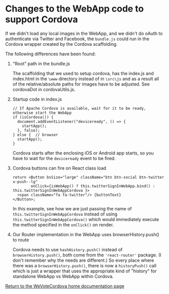 # Changes to the WebApp code to support Cordova

If we didn't load any local images in the WebApp, and we didn't do oAuth to authenticate via Twitter and Facebook, 
the `bundle.js` could run in the Cordova wrapper created by the Cordova scaffolding.

The following differences have been found:

1. "Root" path in the bundle.js

    The scaffolding that we used to setup cordova, has the index.js and index.html in the `\www` directory
    instead of in `\src\js` and as a result all of the relative/absolute paths for images have to
    be adjusted.  See cordovaDot in cordovaUtils.js.

1. Startup code in index.js

   ```
   // If Apache Cordova is available, wait for it to be ready, otherwise start the WebApp
   if (isCordova()) {
     document.addEventListener("deviceready", () => {
       startApp();
     }, false);
   } else {  // browser
     startApp();
   }
    ```
    Cordova starts after the enclosing iOS or Android app starts, so you have to wait for the
    `deviceready` event to be fired.

1.  Cordova buttons can fire on React class load

    ```
    return <Button bsSize="large" className="btn btn-social btn-twitter u-push--lg"
            onClick={isWebApp() ? this.twitterSignInWebApp.bind() : this.twitterSignInWebAppCordova }>
      <span className="fa fa-twitter"/> {buttonText}
    </Button>;
    ```
    
    In this example, see how we are just passing the name of `this.twitterSignInWebAppCordova` instead of
    using `this.twitterSignInWebAppCordova()` which would immediately execute the method specified in the `onClick()` on
    render.

1. Our Router implementation in the WebApp uses browserHistory.push() to route

    Cordova needs to use `hashHistory.push()` instead of `browserHistory.push()`, both come from the `'react-router'` package.  (I don't 
    remember why the needs are different.)  So every place where there was a `browserHistory.push()`, there is now a `historyPush()` call which is just
    a wrapper that uses the appropriate kind of "history" for standalone WebApp vs WebApp within Cordova. 
    
    
    
[Return to the WeVoteCordova home documentation page ](/README.md)